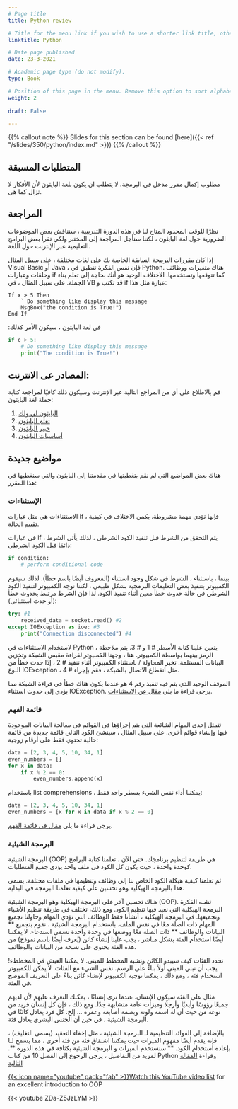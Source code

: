 ```yaml
---
# Page title
title: Python review 

# Title for the menu link if you wish to use a shorter link title, otherwise remove this option.
linktitle: Python

# Date page published
date: 23-3-2021

# Academic page type (do not modify).
type: Book

# Position of this page in the menu. Remove this option to sort alphabetically.
weight: 2 
 
draft: False

---
```


{{% callout note %}}
Slides for this section can be found [here]({{< ref "/slides/350/python/index.md" >}})
{{% /callout %}}

## المتطلبات المسبقة

مطلوب إكمال مقرر مدخل في البرمجة، لا يتطلب ان يكون بلغة البايثون لأن الأفكار لا تزال كما هي. 

## المراجعة

نظرًا للوقت المحدود المتاح لنا في هذه الدورة التدريبية ، سنناقش بعض الموضوعات الضرورية حول لغة البايثون ، لكننا سنأجل المراجعة إلى المختبر ولكي تقرأ بعض البرامج التعليمية عبر الإنترنت حول اللغة.

إذا كان مقررات البرمجة السابقة الخاصة بك على لغات مختلفة ، على سبيل المثال Visual Basic أو Java ، فإن نفس الفكرة تنطبق في Python. هناك متغيرات ووظائف وحلقات وعبارات if كما تتوقعها وتستخدمها. الاختلاف الوحيد هو أنك بحاجة إلى تعلم بناء الجملة. على سبيل المثال ، في VB قد تكتب و if عبارة مثل هذا:
```
If x > 5 Then
    ` Do something like display this message
    MsgBox("the condition is True!")
End If
```

:في لغة البايثون ، سيكون الأمر كذلك
```python
if c > 5:
    # Do something like display this message
    print("The condition is True!")
```

## المصادر عى الانترنت:

قم بالاطلاع على أي من المراجع التالية عبر الإنترنت وسيكون ذلك كافيًا لمراجعة كتابة جملة لغة البايثون:

1. [البايثون لي ولك](https://pymbook.readthedocs.io/en/latest/)
2. [تعلم البايثون](https://www.learnpython.org/)
3. [خبير البايثون](https://thepythonguru.com/)
4. [أساسيات البايثون](https://pythonbasics.org/)

## مواضيع جديدة

هناك بعض المواضيع التي لم نقم بتغطيتها في مقدمتنا إلى البايثون والتي سنغطيها في هذا المقرر:

### الإستثناءات

الاستثناءات هي مثل عبارات if ، فإنها تؤدي مهمة مشروطة. يكمن الاختلاف في كيفية تقييم الحالة.

في عبارات if ، يتم التحقق من الشرط قبل تنفيذ الكود الشرطي ، لذلك يأتي الشرط دائمًا قبل الكود الشرطي:
```python
if condition:
    # perform conditional code
```
بينما ، باستثناء ، الشرط في شكل وجود استثناء (المعروف أيضًا باسم خطأ). لذلك سيقوم الكمبيوتر بتنفيذ بعض التعليمات البرمجية بشكل طبيعي ، لكننا نوجه الكمبيوتر لتنفيذ الكود الشرطي في حالة حدوث خطأ معين أثناء تنفيذ الكود. لذا فإن الشرط مرتبط بحدوث خطأ (أو حدث استثنائي):
```python
try: #1
    received_data = socket.read() #2
except IOException as ioe: #3
    print("Connection disconnected") #4
```
لاستخدام الاستثناءات في Python ، يتعين علينا كتابة الأسطر # 1 و # 3. يتم ملاحظة الرمز بينهما بواسطة الكمبيوتر. هنا ، وجهنا الكمبيوتر لقراءة مقبس الشبكة وتخزين البيانات المستلمة. تخبر المحاولة / باستثناء الكمبيوتر أثناء تنفيذ # 2 ، إذا حدث خطأ من النوع IOException ، مثل انقطاع الاتصال بالشبكة ، فقم بإجراء # 4.

الموقف الوحيد الذي يتم فيه تنفيذ رقم 4 هو عندما يكون هناك خطأ في قراءة الشبكة مما يؤدي إلى حدوث استثناء IOException. يرجى قراءة ما يلي [مقال عن الاستثناءات](https://pythonbasics.org/try-except/).

### قائمة الفهم

تتمثل إحدى المهام الشائعة التي يتم إجراؤها في القوائم في معالجة البيانات الموجودة فيها وإنشاء قوائم أخرى. على سبيل المثال ، سينشئ الكود التالي قائمة جديدة من قائمة حالية تحتوي فقط على أرقام زوجية:

```python
data = [2, 3, 4, 5, 10, 34, 1]
even_numbers = []
for x in data:
    if x % 2 == 0:
        even_numbers.append(x)
```

باستخدام list comprehensions ، يمكننا أداء نفس الشيء بسطر واحد فقط:

```python
data = [2, 3, 4, 5, 10, 34, 1]
even_numbers = [x for x in data if x % 2 == 0]
```

يرجى قراءة ما يلي [مقال في قائمة الفهم](https://www.pythonforbeginners.com/basics/list-comprehensions-in-python).

### البرمجة الشيئية

البرمجة الشيئية (OOP) هي طريقة لتنظيم برنامجك. حتى الآن ، تعلمنا كتابة البرامج كوحدة واحدة ، حيث يكون كل الكود في ملف واحد يؤدي جميع المتطلبات.

ثم تعلمنا كيفية هيكلة الكود الخاص بنا إلى وظائف وتنظيمها في ملفات مختلفة. يسمى هذا بالبرمجة الهيكلية وهو تحسين على كيفية تعلمنا البرمجة في البداية.

هناك تحسين آخر على البرمجة الهيكلية وهو البرمجة الشيئية (OOP). تشبه الفكرة البرمجة الهيكلية التي نعيد فيها تنظيم الكود. ومع ذلك، تختلف في طريقة تنظيم الأشياء وتجميعها. في البرمجة الهيكلية ، أنشأنا فقط الوظائف التي تؤدي المهام وحاولنا تجميع المهام ذات الصلة معًا في نفس الملف. باستخدام البرمجة الشيئية ، نقوم بتجميع ** البيانات والوظائف ** ذات الصلة معًا ووضعها في وحدة واحدة تسمى استدعاء. لا يمكننا أيضًا استخدام الفئة بشكل مباشر ، يجب علينا إنشاء كائن (يُعرف أيضًا باسم نموذج) من هذه الفئة يحتوي على نسخة من البيانات والوظائف.

تحدد الفئات كيف سيبدو الكائن وتشبه المخطط للمبنى. لا يمكننا العيش في المخططء! يجب أن نبني المبنى أولاً بناءً على الرسم. نفس الشيء مع الفئات. لا يمكن للكمبيوتر استخدام فئة ، ومع ذلك ، يمكننا توجيه الكمبيوتر لإنشاء كائن بناءً على التعريف الموضح في الفئة.

مثال على الفئة سيكون الإنسان. عندما ترى إنسانًا ، يمكنك التعرف عليهم لأن لديهم جميعًا رؤوسًا وأيديًا وأرجلًا وميزات عامة متشابهة جدًا. ومع ذلك ، فإن كل إنسان فريد من نوعه من حيث أن له اسمه ولونه وبصمة أصابعه وعمره ... إلخ. كل فرد يعادل كائنًا في البرمجة الشيئية ، في حين أن الجنس البشري يعادل فئة.

بالإضافة إلى الفوائد التنظيمية لـ البرمجة الشيئية ، مثل إخفاء التعقيد (يسمى التغليف) ، فإنه يقدم أيضًا مفهوم الميراث حيث يمكننا اشتقاق فئة من فئة أخرى ، مما يسمح لنا بإعادة استخدام الكود. ** سنستخدم الميراث  و البرمجة الشيئية  بكثافة في هذه الدورة **. لمزيد من التفاصيل ، يرجى الرجوع إلى الفصل 10 من كتاب Python وقراءة [المقالة التالية](https://realpython.com/python3-object-oriented-programming/)

[{{< icon name="youtube" pack="fab" >}}Watch this YouTube video list](https://www.youtube.com/playlist?list=PL-osiE80TeTsqhIuOqKhwlXsIBIdSeYtc) for an excellent introduction to OOP


{{< youtube ZDa-Z5JzLYM >}}